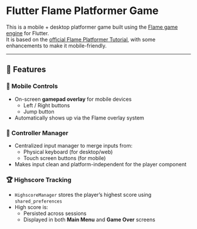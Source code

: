 # Flutter Flame Platformer Game

This is a mobile + desktop platformer game built using the [Flame game engine](https://flame-engine.org/) for Flutter.  
It is based on the [official Flame Platformer Tutorial](https://docs.flame-engine.org/latest/tutorials/platformer/platformer.html), with some enhancements to make it mobile-friendly.

---

## 🚀 Features

### 📱 Mobile Controls
- On-screen **gamepad overlay** for mobile devices
    - Left / Right buttons
    - Jump button
- Automatically shows up via the Flame overlay system

### 🧠 Controller Manager
- Centralized input manager to merge inputs from:
    - Physical keyboard (for desktop/web)
    - Touch screen buttons (for mobile)
- Makes input clean and platform-independent for the player component

### 🏆 Highscore Tracking
- `HighscoreManager` stores the player’s highest score using `shared_preferences`
- High score is:
    - Persisted across sessions
    - Displayed in both **Main Menu** and **Game Over** screens
